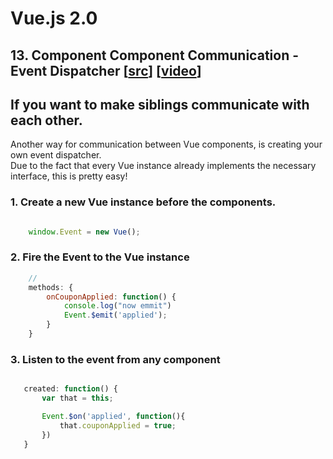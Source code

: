 # Vue.js 2.0

## 13. Component Component Communication - Event Dispatcher [[src](13-component-communication-event-dispatcher.html)] [[video](https://laracasts.com/series/learn-vue-2-step-by-step/episodes/13)]

## If you want to make siblings communicate with each other.

Another way for communication between Vue components, is creating your own event dispatcher.<br>
Due to the fact that every Vue instance already implements the necessary interface, this is pretty easy!

### 1. Create a new Vue instance before the components.
```javascript

    window.Event = new Vue();

```


### 2. Fire the Event to the Vue instance
```javascript
    //
    methods: {
        onCouponApplied: function() {
            console.log("now emmit")
            Event.$emit('applied');
        }
    }

```

### 3. Listen to the event from any component
```javascript

   created: function() {
       var that = this;

       Event.$on('applied', function(){
           that.couponApplied = true;
       })
   }

```


